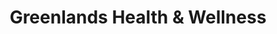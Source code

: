 ---
title: "Greenlands Health & Wellness"
url: /delray-beach/greenlands-health-und-wellness/
shop: Kramladen
---